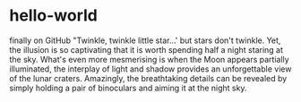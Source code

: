 # hello-world
finally on GitHub
"Twinkle, twinkle little star...' but stars don't twinkle.
Yet, the illusion is so captivating that it is worth spending half a night staring at the sky.
What's even more mesmerising is when the Moon appears partially illuminated, the interplay of light and shadow provides an unforgettable view of the lunar craters. Amazingly, the breathtaking details can be revealed by simply holding a pair of binoculars and aiming it at the night sky. 
